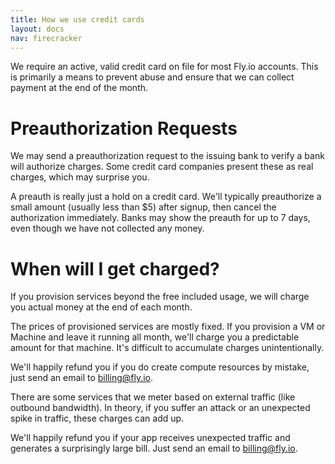 ```yaml
---
title: How we use credit cards
layout: docs
nav: firecracker
---
```


We require an active, valid credit card on file for most Fly.io accounts. This is primarily a means to prevent abuse and ensure that we can collect payment at the end of the month.

# Preauthorization Requests

We may send a preauthorization request to the issuing bank to verify a bank will authorize charges. Some credit card companies present these as real charges, which may surprise you.

A preauth is really just a hold on a credit card. We'll typically preauthorize a small amount (usually less than $5) after signup, then cancel the authorization immediately. Banks may show the preauth for up to 7 days, even though we have not collected any money.

# When will I get charged?

If you provision services beyond the free included usage, we will charge you actual money at the end of each month.

The prices of provisioned services are mostly fixed. If you provision a VM or Machine and leave it running all month, we'll charge you a predictable amount for that machine. It's difficult to accumulate charges unintentionally.

We'll happily refund you if you do create compute resources by mistake, just send an email to billing@fly.io.

There are some services that we meter based on external traffic (like outbound bandwidth). In theory, if you suffer an attack or an unexpected spike in traffic, these charges can add up. 

We'll happily refund you if your app receives unexpected traffic and generates a surprisingly large bill. Just send an email to billing@fly.io.